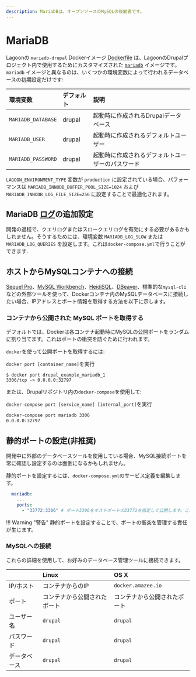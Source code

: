```yaml
---
description: MariaDBは、オープンソースのMySQLの後継者です。
---
```


# MariaDB

Lagoonの `mariadb-drupal` Dockerイメージ [Dockerfile](https://github.com/uselagoon/lagoon-images/blob/main/images/mariadb-drupal/10.5.Dockerfile) は、LagoonのDrupalプロジェクト内で使用するためにカスタマイズされた [`mariadb`](../../../docker-images/mariadb.md) イメージです。 `mariadb` イメージと異なるのは、いくつかの環境変数によって行われるデータベースの初期設定だけです:

| 環境変数 | デフォルト | 説明 |
| :--- | :--- | :--- |
| `MARIADB_DATABASE` | drupal | 起動時に作成されるDrupalデータベース |
| `MARIADB_USER` | drupal | 起動時に作成されるデフォルトユーザー |
| `MARIADB_PASSWORD` | drupal | 起動時に作成されるデフォルトユーザーのパスワード |

`LAGOON_ENVIRONMENT_TYPE` 変数が `production` に設定されている場合、パフォーマンスは `MARIADB_INNODB_BUFFER_POOL_SIZE=1024` および `MARIADB_INNODB_LOG_FILE_SIZE=256` に設定することで最適化されます。

## MariaDB [ログ](../../../logging/logging.md)の追加設定

開発の過程で、クエリログまたはスロークエリログを有効にする必要があるかもしれません。そうするためには、環境変数 `MARIADB_LOG_SLOW` または `MARIADB_LOG_QUERIES` を設定します。これは`docker-compose.yml`で行うことができます.

## ホストからMySQLコンテナへの接続

[Sequel Pro](http://www.sequelpro.com/)、[MySQL Workbench](http://www.mysql.com/products/workbench/)、[HeidiSQL](http://www.heidisql.com/)、[DBeaver](http://dbeaver.jkiss.org/)、標準的な`mysql-cli`などの外部ツールを使って、Dockerコンテナ内のMySQLデータベースに接続したい場合、IPアドレスとポート情報を取得する方法を以下に示します。

### コンテナから公開された MySQL ポートを取得する

デフォルトでは、Dockerは各コンテナ起動時にMySQLの公開ポートをランダムに割り当てます。これはポートの衝突を防ぐために行われます。

`docker`を使って公開ポートを取得するには:

`docker port [container_name]`を実行

```text title="ポートを取得する"
$ docker port drupal_example_mariadb_1
3306/tcp -> 0.0.0.0:32797
```

または、Drupalリポジトリ内の`docker-compose`を使用して:

`docker-compose port [service_name] [internal_port]`を実行

```bash title="ポートを設定する"
docker-compose port mariadb 3306
0.0.0.0:32797
```

## 静的ポートの設定(非推奨)

開発中に外部のデータベースツールを使用している場合、MySQL接続ポートを常に確認し設定するのは面倒になるかもしれません。

静的ポートを設定するには、`docker-compose.yml`のサービス定義を編集します。

```yaml title="docker-compose.yml"
  mariadb:
    ...
    ports:
      - "33772:3306" # ポート3306をホストポートの33772を指定して公開します。これを行うことで、ポートの衝突を管理する責任があることに注意すること。
```

!!! Warning "警告"
    静的ポートを設定することで、ポートの衝突を管理する責任が生じます。

### MySQLへの接続

これらの詳細を使用して、お好みのデータベース管理ツールに接続できます。

|  | Linux | OS X |
| :--- | :--- | :--- |
| IP/ホスト | コンテナからのIP | `docker.amazee.io` |
| ポート | コンテナから公開されたポート | コンテナから公開されたポート |
| ユーザー名 | `drupal` | `drupal` |
| パスワード | `drupal` | `drupal` |
| データベース | `drupal` | `drupal` |


